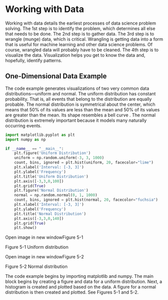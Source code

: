 <!--
https://link-springer-com.ezproxy.unal.edu.co/chapter/10.1007/978-1-4842-3597-3_5
-->
# Working with Data

Working with data details the earliest processes of data science problem solving. The 1st step is to identify the problem, which determines all else that needs to be done. The 2nd step is to gather data. The 3rd step is to wrangle (munge) data, which is critical. Wrangling is getting data into a form that is useful for machine learning and other data science problems. Of course, wrangled data will probably have to be cleaned. The 4th step is to visualize the data. Visualization helps you get to know the data and, hopefully, identify patterns.

## One-Dimensional Data Example

The code example generates visualizations of two very common data distributions—uniform and normal. The uniform distribution has constant probability. That is, all events that belong to the distribution are equally probable. The normal distribution is symmetrical about the center, which means that 50% of its values are less than the mean and 50% of its values are greater than the mean. Its shape resembles a bell curve . The normal distribution is extremely important because it models many naturally occurring events.

```python
import matplotlib.pyplot as plt
import numpy as np

if __name__ == "__main__":
    plt.figure('Uniform Distribution')
    uniform = np.random.uniform(-3, 3, 1000)
    count, bins, ignored = plt.hist(uniform, 20, facecolor="lime")
    plt.xlabel('Interval: [-3, 3]')
    plt.ylabel('Frequency')
    plt.title('Uniform Distribution')
    plt.axis([-3,3,0,100])
    plt.grid(True)
    plt.figure('Normal Distribution')
    normal = np.random.normal(0, 1, 1000)
    count, bins, ignored = plt.hist(normal, 20, facecolor="fuchsia")
    plt.xlabel('Interval: [-3, 3]')
    plt.ylabel('Frequency')
    plt.title('Normal Distribution')
    plt.axis([-3,3,0,140])
    plt.grid(True)
    plt.show()
```

Open image in new windowFigure 5-1

Figure 5-1 Uniform distribution

Open image in new windowFigure 5-2

Figure 5-2 Normal distribution

The code example begins by importing matplotlib and numpy. The main block begins by creating a figure and data for a uniform distribution. Next, a histogram is created and plotted based on the data. A figure for a normal distribution is then created and plotted. See Figures 5-1 and 5-2.
